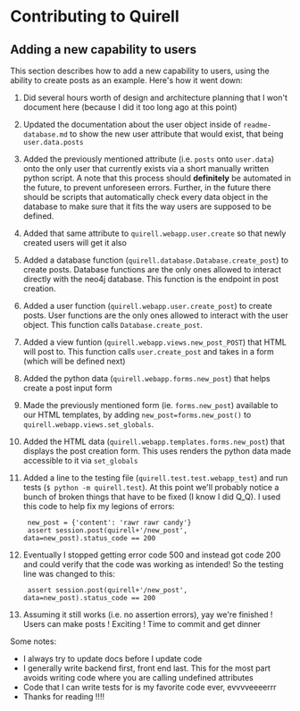 # Contributing to Quirell

## Adding a new capability to users

This section describes how to add a new capability to users, using the ability to create posts as an example. Here's how it went down:

1. Did several hours worth of design and architecture planning that I won't document here (because I did it too long ago at this point)

1. Updated the documentation about the user object inside of `readme-database.md` to show the new user attribute that would exist, that being `user.data.posts`

1. Added the previously mentioned attribute (i.e. `posts` onto `user.data`) onto the only user that currently exists via a short manually written python script. A note that this process should **definitely** be automated in the future, to prevent unforeseen errors. Further, in the future there should be scripts that automatically check every data object in the database to make sure that it fits the way users are supposed to be defined.

1. Added that same attribute to `quirell.webapp.user.create` so that newly created users will get it also

1. Added a database function (`quirell.database.Database.create_post`) to create posts. Database functions are the only ones allowed to interact directly with the neo4j database. This function is the endpoint in post creation.

1. Added a user function (`quirell.webapp.user.create_post`) to create posts. User functions are the only ones allowed to interact with the user object. This function calls `Database.create_post`.

1. Added a view funtion (`quirell.webapp.views.new_post_POST`) that HTML will post to. This function calls `user.create_post` and takes in a form (which will be defined next)

1. Added the python data (`quirell.webapp.forms.new_post`) that helps create a post input form

1. Made the previously mentioned form (ie. `forms.new_post`) available to our HTML templates, by adding `new_post=forms.new_post()` to `quirell.webapp.views.set_globals`.

1. Added the HTML data (`quirell.webapp.templates.forms.new_post`) that displays the post creation form. This uses renders the python data made accessible to it via `set_globals`

1. Added a line to the testing file (`quirell.test.test.webapp_test`) and run tests (`$ python -m quirell.test`). At this point we'll probably notice a bunch of broken things that have to be fixed (I know I did Q_Q). I used this code to help fix my legions of errors:

        new_post = {'content': 'rawr rawr candy'}
        assert session.post(quirell+'/new_post', data=new_post).status_code == 200

1. Eventually I stopped getting error code 500 and instead got code 200 and could verify that the code was working as intended! So the testing line was changed to this:

        assert session.post(quirell+'/new_post', data=new_post).status_code == 200

1. Assuming it still works (i.e. no assertion errors), yay we're finished ! Users can make posts ! Exciting ! Time to commit and get dinner

Some notes:

* I always try to update docs before I update code
* I generally write backend first, front end last. This for the most part avoids writing code where you are calling undefined attributes
* Code that I can write tests for is my favorite code ever, evvvveeeerrr
* Thanks for reading !!!!
